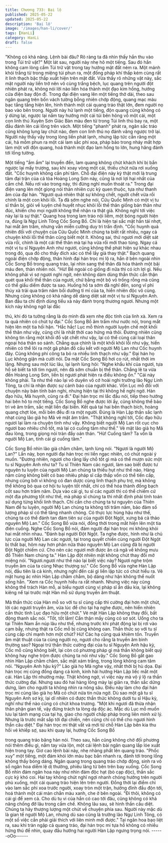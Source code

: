 ```yaml
---
title: Chương 733: Bại lộ
published: 2025-05-22
updated: 2025-05-22
description: 'Bại lộ'
image: '/images/han-li/cover/'
tags: [HanLi]
category: HanLi
draft: false
---
```


"Không có khả năng. Lệnh bài đâu? Rõ ràng ta đã nhìn thấy hắn
thu vào trong Túi trữ vật?" Một lát sau, người này nhẹ hô một
tiếng.
Sau đó hắn không cam lòng cầm Túi trữ vật trong tay hướng mặt
đất ném ra.
Một mảnh khói trắng từ trong miệng túi phun ra, một đống pháp
khí thấp kém cùng rất ít linh thạch bậc thấp xuất hiện trên mặt đất.
Vừa thấy rõ những vật này, sắc mặt người này liền trở nên vô
cùng trắng bệch, lục quang trên người đột nhiên phát ra, không
nói lời nào liền hóa thành một đạo kim hồng, hướng cửa điện bay
độn đi.
Trong đại điện vang lên một tiếng thở dài, theo sau ngân quang
trên bốn vách tường bỗng nhiên chớp động, quang mạc màu bạc
tầng tầng hiện lên, hình thành một cái quang tráo thật lớn, đem
người nọ bao vào bên trong.
Người này hừ lạnh một tiếng, độn quang cũng không có ý dừng
lại, ngược lại nắm tay hướng một cái túi bên hông vỗ một cái, một
con linh thú Xuyên Sơn Giác Bàn màu đen từ trong Túi linh thú
bay ra, một đầu đánh lên cái lồng trên vách.
Một tiếng "phanh" phát ra, ngân sắc tráo cũng không lung lay chút
nào, đem con linh thú nọ đánh văng ngược trở lại.
Người này thấy vậy trong lòng liền phát lạnh, nhưng lập tức cắn
răng một cái, há mồm phun ra một cái lam sắc phi xoa, pháp bảo
trong nháy mắt hợp làm một với độn quang, hoá thành một đạo
lam hồng to lớn, hung hăng đánh tới lồng tường.

Một tiếng "ầm ầm" lại truyền đến, lam quang không chút khách
khí bị bắn ngược lại mấy trượng, sau khi xoay vòng một cái, thiếu
chút nữa rơi xuống đất.
"Cốc huynh không cần phí tâm. Chỗ đại điện này kỳ thật mới là
trung tâm đại trận của cả tòa Hoàng Long Sơn này, cũng là nơi lợi
hại nhất của cấm chế. Nếu rơi vào trong này, thì đừng nghĩ muốn
thoát ra." Trong đại điện vang lên một giọng nói thản nhiên cực kỳ
quen thuộc, tựa như thanh âm của đại hán.
"Ngươi quả nhiên thật sự không chết, người chết vừa rồi chính là
một con khôi lỗi. Ta đã sớm nghe nói, Cửu Quốc Minh có một vị tu
sĩ thần bí, giỏi về luyện chế huyết nhục khôi lỗi thế thân giống bản
thân như đúc, khiến cho mọi người không thể nhận ra thật giả.
Không nghĩ tới việc này lại là sự thật." Quang hoa trong lam tráo
nội liễm, một bóng người hiện ra, đúng là Ngự Linh Tông Cốc
Song Bồ.
Chỉ là hiện tại sắc mặt hắn tái nhợt, hai mắt âm trầm, nhưng vẫn
miễn cưỡng duy trì trấn định.
"Cốc huynh quả nhiên đối với chuyện của Cửu Quốc Minh chúng
ta biết rất nhiều, ngay cả chuyện khôi lỗi thế thân cũng biết một ít.
Không sai, thứ ngươi mới diệt sát vừa rồi, chính là một cái thế
thân mà tại hạ vừa rồi mới thao túng. Ngay cả một vị tu sĩ Nguyên
Anh như ngươi, cũng không thể phát hiện sự khác nhau trong đó,
qua đó cho thấy đích xác có thể lấy giả thay thật."
Bạch quang ngoài điện chớp động, thân hình đại hán trọc mi lộ ra,
hắn ở bên ngoài nhìn Cốc Song Bồ trong quang tráo, lại nhìn
sang thế thân đã hóa thành một bãi máu đen, thản nhiên nói.
"Hừ! Bề ngoài có giống đi nữa thì có ích lợi gì. Nếu không phải vì
sợ ngươi nghi ngờ, nên không dám dùng thần thức cẩn thận quét
qua khối thế thân của ngươi, chứ bằng một bộ vỏ trống rỗng mà
cũng có thể giấu diếm được ta sao. Huống hồ ta sớm đã nghĩ đến,
song vĩ phỉ thúy xà trải qua trăm năm bồi dưỡng tỉ mỉ của ta, hiển
nhiên độc vô cùng. Nhưng cũng không có khả năng dễ dàng diệt
sát một vị tu sĩ Nguyên Anh. Ban đầu ta chỉ định dùng tiểu xà này
đánh trọng thương ngươi. Nhưng một kích này không ngờ lại đắc

thủ, khi đó ta tưởng rằng là do mình đã xem nhẹ độc tính của linh
xà. Xem ra ta quả nhiên có chút tự đại." Cốc Song Bồ âm trầm
như nước nói, trong mắt hiện lên một tia hối hận.
"Hắc hắc! Lục mỗ thỉnh người luyện chế một khối thế thân như
vậy, cũng chỉ là nhất thời cao hứng mà thôi. Đương nhiên cũng
không tin rằng một khối đồ vật chết như vậy, lại có thể cùng cái
loại thân ngoại hóa thân so sánh. Chẳng qua chính là một khối
khôi lỗi như vậy, hiển nhiên có thể lôi ra một gã phản đồ cấu kết
với người Mộ Lan như Cốc huynh đây. Cũng không phí công ta bỏ
ra nhiều linh thạch như vậy." Đại hán họ Lục không giận mà cười
nói.
Da mặt Cốc Song Bồ hơi co rút, nhất thời im lặng. Nhưng sau một
lúc lâu, lại lạnh lùng hỏi:
"Nghe khẩu khí của ngươi, tựa hồ sẽ biết ta tới tìm ngươi, nên đã
sớm chuẩn bị thế thân. Chẳng lẽ ta vừa đến Hoàng Long Sơn,
liền bị ngươi phát hiện ra điều không ổn."
"Cái này không phải. Ta như thế nào lại vô duyên vô cớ hoài nghi
trưởng lão Ngự Linh Tông, ta chỉ là nhận được sự cảnh báo của
người khác. Vốn Lục mỗ đối với chuyện này bán tính bán nghi,
nhưng hiện tại thì không hề nghi ngờ. Hàn đạo hữu, Mã huynh,
cũng ra đi." Đại hán trọc mi lắc đầu nói, tiếp theo hướng hai bên
hô to một tiếng.
Cốc Song Bồ nghe được lời ấy, cũng không thể bảo trì vẻ âm
trầm, sắc mặt liền đại biến.
Kết quả tại hai bên thạch bích, hoàng quang chợt lóe, mỗi bên
đều đi ra một người. Đúng là Hàn Lập thần sắc lạnh nhạt cùng lão
giả họ Mã vẻ mặt âm trầm.
"Thật không nghĩ tới, Cốc đạo hữu ngươi lại làm ra chuyện tình
như vậy. Không biết người Mộ Lan rốt cục cho ngươi bao nhiêu
chỗ tốt, mà lại có cuồng tâm như thế." Vẻ mặt lão giả họ Mã đau
lòng, trong giọng nói tràn đầy oán thán.
"Hừ! Cuồng tâm? Ta vốn là người Mộ Lan, tính cái gì cuồng tâm."

Cốc Song Bồ nhìn lão giả chằm chằm, lạnh lùng nói.
"Ngươi là người Mộ Lan?" Lần này, bọn người đại hán trọc mi liền
ngạc nhiên, có chút ngoài ý muốn.
"Đương nhiên, ngươi cho rằng lấy chỗ tốt gì mà có thể mượn sức
một tu sĩ Nguyên Anh như ta? Tu sĩ Thiên Nam các ngươi, làm
sao biết được tư nguyên tu luyện của người Mộ Lan chúng ta
thiếu hụt như thế nào. Hàng năm cũng không biết có bao nhiêu
pháp sĩ cấp thấp vốn có thể tiến cấp, nhưng cũng bởi vì không có
đan dược cùng linh thạch phụ trợ, mà không thể không bỏ qua cơ
hội tu luyện tốt nhất, chỉ có thể hóa thành đống bạch cốt sau hơn
trăm năm. Dựa vào cái gì, tu sĩ các người thì có thể chiếm cứ một
địa phương tốt như thế, mà pháp sĩ chúng ta thì nhất định phải
tính toán sử dụng từng khối linh thạch. Chỉ cần cho chúng ta tư
nguyên của Thiên Nam để tu luyện, người Mộ Lan chúng ta không
tới trăm năm, bảo đảm số lượng pháp sĩ có thể tăng nhanh chóng.
Có thực lực hùng hậu như thế, chúng ta có thể đánh tan đám tiên
sư của người Đột Ngột, xưng bá cả thảo nguyên Mộ Lan." Cốc
Song Bồ vừa nói, đồng thời trong mắt hiện lên một tia điên cuồng.
Nghe Cốc Song Bồ nói, đám người đại hán trọc mi không khỏi hai
mắt nhìn nhau.
"Đánh bại người Đột Ngột. Ta nghe được, hình như là chủ lực của
người Mộ Lan các ngươi, tại trong quyết chiến cùng người Đột
Ngột bị thất bại, hôm nay hơn phân nữa thảo nguyên Mộ Lan
cũng đã bị người Đột Ngột chiếm cứ. Cho nên các ngươi mới
được ăn cả ngã về không mưu đồ Thiên Nam chúng ta." Hàn Lập
đột nhiên mặt không chút thay đổi mở miệng nói.
"Ngươi.ngươi như thế nào lại biết việc này? Ngươi nghe trộm
truyền âm của ta cùng Nhạc thượng sư." Cốc Song Bồ vừa nghe
Hàn Lập nói, đầu tiên là cả kinh, nhưng nghĩ đến cái gì liền lập
tức có chút hiểu ra. Vẻ mặt hung ác nhìn Hàn Lập chằm chằm, bộ
dáng như hận không thể nuốt sống hắn.
"Xem ra Cốc huynh hiểu ra rất nhanh. Nhưng việc này cũng
không thể trách Hàn mỗ, ai biểu ngươi cùng vị pháp sĩ ẩn dấu kia,
lại không kiêng nể tại trước mặt Hàn mỗ sử dụng truyền âm thuật.

Mà thần thức của Hàn mỗ so với tu sĩ cùng cấp thì cường đại hơn
một chút, lời các ngươi truyền âm, vừa lúc để cho tại hạ nghe
được, nên hiển nhiên cần thức tỉnh Lục đạo hữu một chút." Vẻ
mặt Hàn Lập không thay đối, bất động thanh sắc nói.
"Tốt, tốt lắm! Cẩn thận mấy cũng có sơ sót. Uổng cho ta tại Thiên
Nam ẩn núp lâu như thế, nhưng trước khi phát động lại bị rơi vào
cạm bẫy, nhưng thật ra Cốc mỗ bị cũng không oan. Thần thức so
với tu sĩ cùng cấp chỉ mạnh hơn một chút? Hừ! Các hạ cũng quá
khiêm tốn. Truyền âm mật thuật của ta cùng người nọ, ngươi cho
rằng là truyền âm bình thường sao? Ngoại trừ thần thức cường
đại của tu sĩ Nguyên Anh hậu kỳ, Cốc mỗ cũng không biết, lại còn
có phương pháp gì mà thần không biết quỷ không hay nghe trộm
được chúng ta nói như vậy." Cốc Song Bồ gắt gao nhìn Hàn Lập
chằm chằm, sắc mặt xám trắng, trong lòng không cam tâm nói.
"Nguyên Anh hậu kỳ?" Lão giả họ Mã nghe vậy, nhất thời bị hù
dọa.
Đại hán trọc mị cũng đồng dạng cả kinh, kinh hãi hướng Hàn Lập
liếc mắt một cái.
Hàn Lập thì nhướng mày. Thật không ngờ, vì việc này mà vô ý lộ
ra thần thức cường đại. Nhưng sau đó hai hàng lông mày lại giãn
ra, thần sắc dửng dưng, làm cho người ta không nhìn ra nông
sâu.
Điều này làm cho đại hán trọc mi cùng lão giả họ Mã có chút nửa
tin nửa ngờ.
Dù sao một gã tu sĩ Nguyên Anh sơ kỳ, lại dĩ nhiên có được thần
thức không dưới tu sĩ Hậu kỳ, nghĩ như thế nào cũng có chút
khoa trương.
"Một khi ngươi đã thừa nhận thân phận gian tế, vậy đừng trách ta
lòng dạ độc ác. Mặc dù Lục mỗ muốn lưu lại tánh mạng của tại
hạ, giao cho người chấp pháp trong liên minh xử lý. Nhưng là
trước mắt sắp tới đại chiến, nên cũng chỉ có thể cho ngươi hình
thần câu diệt." Đại hán trọc mi thật vất vả mới từ chỗ Hàn Lập bên
kia thu hồi vẻ khiếp sợ, sau khi quay lại, hướng Cốc Song Bồ

trong quang tráo băng hàn nói.
Theo sau, hắn cũng không chờ đối phương nói thêm điều gì, nắm
tay vừa lộn, một cái lệnh bài ngân quang lấp lóe xuất hiện trong
tay.
Giơ cao lệnh bài này, nhẹ nhàng phất lên quang tráo.
"Phốc xuy" một tiếng, một đám khói lớn màu bạc bắn nhanh ra,
đánh tới trong lồng không thấy bóng dáng.
Ngân quang trong quang tráo chớp động, sinh ra vô số ngân hoa
diễm lệ dị thường, phiêu lãng từ bên trên bay xuống.
Cốc Song Bồ nhìn đám ngân hoa này như nhìn đám độc hạt (bò
cạp độc), thần sắc cực kỳ khó coi. Hai tay không chút nghĩ ngợi
nhanh chóng hướng trên người phủ xuống, một cái quang tráo
hiện lên trên người. Đồng thời lại điểm chỉ vào lam sắc phi xoa
trước người, xoay tròn một trận, hướng đỉnh đầu độn tới, hoá
thành một cái màn chắn màu xanh, che ở bên ngoài.
"Đi thôi, không có cái gì để xem cả. Cho dù tu vi của hắn có cao
tới đâu, cũng không có khả năng chống đỡ lâu trong cấm chế.
Không lâu sau, sẽ hình thần câu diệt. Chúng ta hãy thượng lượng
một chút về chuyện phía sau. Người này mặc dù là gian tế người
Mộ Lan, nhưng dù sao cũng là trưởng lão Ngự Linh Tông, có một
số việc cần phải giải thích với liên minh mới được." Tại ngân hoa
bạo liệt ra, sau khi tràn ngập cả quang tráo, đại hán trọc mi tựa hồ
không có nhiều hứng thú để nhìn, quay đầu hướng hai người Hàn
Lập ngưng trọng nói.
------oOo------
